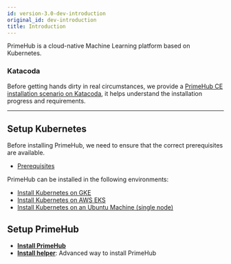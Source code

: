 ```yaml
---
id: version-3.0-dev-introduction
original_id: dev-introduction
title: Introduction
---
```


PrimeHub is a cloud-native Machine Learning platform based on Kubernetes.

### Katacoda

Before getting hands dirty in real circumstances, we provide a [PrimeHub CE installation scenario on Katacoda](https://www.katacoda.com/infuseai), it helps understand the installation progress and requirements.

---

## Setup Kubernetes

Before installing PrimeHub, we need to ensure that the correct prerequisites are available.

- [Prerequisites](getting_started/prerequisites.md)

PrimeHub can be installed in the following environments:

- [Install Kubernetes on GKE](getting_started/kubernetes_on_gke.md)
- [Install Kubernetes on AWS EKS](getting_started/kubernetes_on_eks)
- [Install Kubernetes on an Ubuntu Machine (single node)](getting_started/kubernetes_on_ubuntu_machine.md)

## Setup PrimeHub

- **[Install PrimeHub](getting_started/install_primehub.md)**
- **[Install helper](getting_started/install_helper.md)**: Advanced way to install PrimeHub

